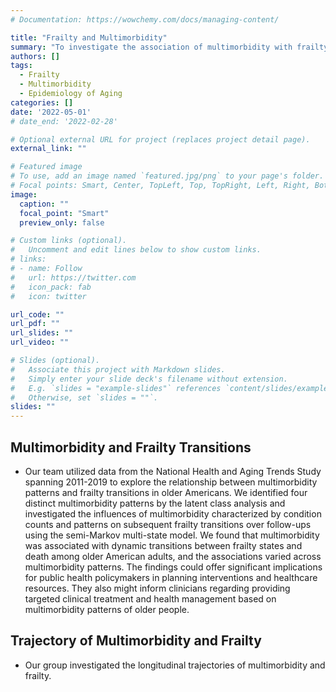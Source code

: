 ```yaml
---
# Documentation: https://wowchemy.com/docs/managing-content/

title: "Frailty and Multimorbidity"
summary: "To investigate the association of multimorbidity with frailty and identify the trajectories of frailty status and multimorbidity."
authors: []
tags:
  - Frailty
  - Multimorbidity
  - Epidemiology of Aging
categories: []
date: '2022-05-01'
# date_end: '2022-02-28'

# Optional external URL for project (replaces project detail page).
external_link: ""

# Featured image
# To use, add an image named `featured.jpg/png` to your page's folder.
# Focal points: Smart, Center, TopLeft, Top, TopRight, Left, Right, BottomLeft, Bottom, BottomRight.
image:
  caption: ""
  focal_point: "Smart"
  preview_only: false

# Custom links (optional).
#   Uncomment and edit lines below to show custom links.
# links:
# - name: Follow
#   url: https://twitter.com
#   icon_pack: fab
#   icon: twitter

url_code: ""
url_pdf: ""
url_slides: ""
url_video: ""

# Slides (optional).
#   Associate this project with Markdown slides.
#   Simply enter your slide deck's filename without extension.
#   E.g. `slides = "example-slides"` references `content/slides/example-slides.md`.
#   Otherwise, set `slides = ""`.
slides: ""
---
```

**Multimorbidity and Frailty Transitions**
-----------------
* Our team utilized data from the National Health and Aging Trends Study spanning 2011-2019 to explore the relationship between multimorbidity patterns and frailty transitions in older Americans. We identified four distinct multimorbidity patterns by the latent class analysis and investigated the influences of multimorbidity characterized by condition counts and patterns on subsequent frailty transitions over follow-ups using the semi-Markov multi-state model. We found that multimorbidity was associated with dynamic transitions between frailty states and death among older American adults, and the associations varied across multimorbidity patterns. The findings could offer significant implications for public health policymakers in planning interventions and healthcare resources. They also might inform clinicians regarding providing targeted clinical treatment and health management based on multimorbidity patterns of older people.

**Trajectory of Multimorbidity and Frailty**
-----------------
* Our group investigated the longitudinal trajectories of multimorbidity and frailty.

